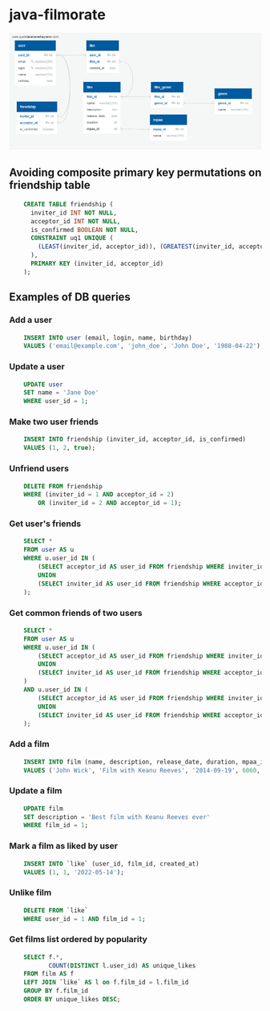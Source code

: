 # java-filmorate

![Database schema](docs/db/schema.png)

## Avoiding composite primary key permutations on friendship table
```sql
    CREATE TABLE friendship (
      inviter_id INT NOT NULL,
      acceptor_id INT NOT NULL,
      is_confirmed BOOLEAN NOT NULL,
      CONSTRAINT uq1 UNIQUE (
        (LEAST(inviter_id, acceptor_id)), (GREATEST(inviter_id, acceptor_id))
      ),
      PRIMARY KEY (inviter_id, acceptor_id)
    );
```

## Examples of DB queries

### Add a user
```sql
    INSERT INTO user (email, login, name, birthday) 
    VALUES ('email@example.com', 'john_doe', 'John Doe', '1988-04-22');
```

### Update a user
```sql
    UPDATE user
    SET name = 'Jane Doe'
    WHERE user_id = 1; 
```

### Make two user friends
```sql
    INSERT INTO friendship (inviter_id, acceptor_id, is_confirmed) 
    VALUES (1, 2, true);
```

### Unfriend users
```sql
    DELETE FROM friendship 
    WHERE (inviter_id = 1 AND acceptor_id = 2)
        OR (inviter_id = 2 AND acceptor_id = 1);
```

### Get user's friends
```sql
    SELECT *
    FROM user AS u
    WHERE u.user_id IN (
        (SELECT acceptor_id AS user_id FROM friendship WHERE inviter_id = 1)
        UNION
        (SELECT inviter_id AS user_id FROM friendship WHERE acceptor_id = 1)
    );
```

### Get common friends of two users
```sql
    SELECT *
    FROM user AS u
    WHERE u.user_id IN (
        (SELECT acceptor_id AS user_id FROM friendship WHERE inviter_id = 1)
        UNION
        (SELECT inviter_id AS user_id FROM friendship WHERE acceptor_id = 1)
    ) 
    AND u.user_id IN (
        (SELECT acceptor_id AS user_id FROM friendship WHERE inviter_id = 2)
        UNION
        (SELECT inviter_id AS user_id FROM friendship WHERE acceptor_id = 2)
    );
```

### Add a film
```sql
    INSERT INTO film (name, description, release_date, duration, mpaa_id) 
    VALUES ('John Wick', 'Film with Keanu Reeves', '2014-09-19', 6060, 1);
```

### Update a film
```sql
    UPDATE film
    SET description = 'Best film with Keanu Reeves ever'
    WHERE film_id = 1; 
```

### Mark a film as liked by user
```sql
    INSERT INTO `like` (user_id, film_id, created_at) 
    VALUES (1, 1, '2022-05-14');
```

### Unlike film
```sql
    DELETE FROM `like` 
    WHERE user_id = 1 AND film_id = 1;
```

### Get films list ordered by popularity
```sql
    SELECT f.*, 
           COUNT(DISTINCT l.user_id) AS unique_likes
    FROM film AS f
    LEFT JOIN `like` AS l on f.film_id = l.film_id
    GROUP BY f.film_id
    ORDER BY unique_likes DESC;
```